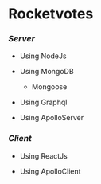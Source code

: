 # Rocketvotes

### _Server_

- Using NodeJs

- Using MongoDB
  - Mongoose

- Using Graphql

- Using ApolloServer

### _Client_

- Using ReactJs

- Using ApolloClient
